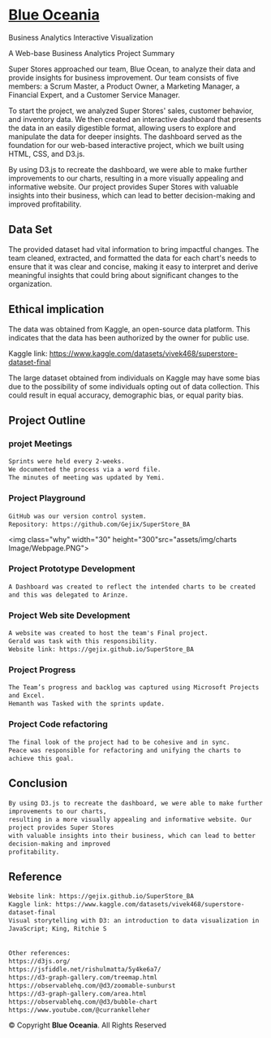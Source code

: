 <h1 class="logo me-auto"><a href="https://gejix.github.io/SuperStore_BA">Blue Oceania</a></h1>

Business Analytics Interactive Visualization

A Web-base Business Analytics Project Summary

Super Stores approached our team, Blue Ocean, to analyze their data and provide insights for business improvement. Our team consists of five members: a Scrum Master, a Product Owner, a Marketing Manager, a Financial Expert, and a Customer Service Manager.

To start the project, we analyzed Super Stores' sales, customer behavior, and inventory data. We then created an interactive dashboard that presents the data in an easily digestible format, allowing users to explore and manipulate the data for deeper insights. The dashboard served as the foundation for our web-based interactive project, which we built using HTML, CSS, and D3.js.

By using D3.js to recreate the dashboard, we were able to make further improvements to our charts, resulting in a more visually appealing and informative website. Our project provides Super Stores with valuable insights into their business, which can lead to better decision-making and improved profitability.


## Data Set

The provided dataset had vital information to bring impactful changes. The team cleaned, extracted, and formatted the data for each chart's needs to ensure that it was clear and concise, making it easy to interpret and derive meaningful insights that could bring about significant changes to the organization.

## Ethical implication

The data was obtained from Kaggle, an open-source data platform. This indicates that the data has been authorized by the owner for public use.

Kaggle link: https://www.kaggle.com/datasets/vivek468/superstore-dataset-final

The large dataset obtained from individuals on Kaggle may have some bias due to the possibility of some individuals opting out of data collection. This could result in equal accuracy, demographic bias, or equal parity bias.

## Project Outline

### projet Meetings
    Sprints were held every 2-weeks. 
    We documented the process via a word file.
    The minutes of meeting was updated by Yemi.

### Project Playground
    GitHub was our version control system.
    Repository: https://github.com/Gejix/SuperStore_BA

<img class="why" width="30" height="300"src="assets/img/charts Image/Webpage.PNG"></img>

### Project Prototype Development
    A Dashboard was created to reflect the intended charts to be created and this was delegated to Arinze.

### Project Web site Development
    A website was created to host the team's Final project. 
    Gerald was task with this responsibility.
    Website link: https://gejix.github.io/SuperStore_BA

### Project Progress
    The Team’s progress and backlog was captured using Microsoft Projects and Excel. 
    Hemanth was Tasked with the sprints update.

### Project Code refactoring
    The final look of the project had to be cohesive and in sync. 
    Peace was responsible for refactoring and unifying the charts to achieve this goal.

## Conclusion
    By using D3.js to recreate the dashboard, we were able to make further improvements to our charts, 
    resulting in a more visually appealing and informative website. Our project provides Super Stores 
    with valuable insights into their business, which can lead to better decision-making and improved 
    profitability.


## Reference
    Website link: https://gejix.github.io/SuperStore_BA
    Kaggle link: https://www.kaggle.com/datasets/vivek468/superstore-dataset-final
    Visual storytelling with D3: an introduction to data visualization in JavaScript; King, Ritchie S


    Other references:
    https://d3js.org/
    https://jsfiddle.net/rishulmatta/5y4ke6a7/
    https://d3-graph-gallery.com/treemap.html
    https://observablehq.com/@d3/zoomable-sunburst
    https://d3-graph-gallery.com/area.html
    https://observablehq.com/@d3/bubble-chart
    https://www.youtube.com/@currankelleher

<div class="copyright">
  &copy; Copyright <strong><span>Blue Oceania</span></strong>. All Rights Reserved
</div>
